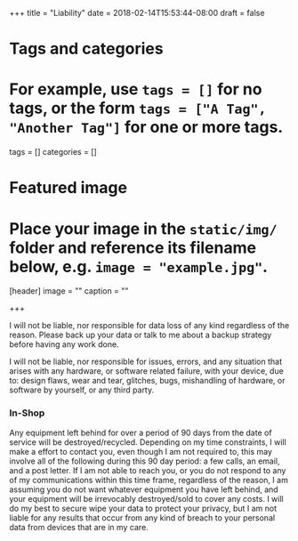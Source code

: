 +++
title = "Liability"
date = 2018-02-14T15:53:44-08:00
draft = false

# Tags and categories
# For example, use `tags = []` for no tags, or the form `tags = ["A Tag", "Another Tag"]` for one or more tags.
tags = []
categories = []

# Featured image
# Place your image in the `static/img/` folder and reference its filename below, e.g. `image = "example.jpg"`.
[header]
image = ""
caption = ""

+++
<p>I will not be liable, nor responsible for data loss of any kind regardless of the reason. Please back up your data or talk to me about a backup strategy before having any work done.</p>

<p>I will not be liable, nor responsible for issues, errors, and any situation that arises with any hardware, or software related failure, with your device, due to: design flaws, wear and tear, glitches, bugs, mishandling of hardware, or software by yourself, or any third party. </p>

<h3>In-Shop</h3>
<p>Any equipment left behind for over a period of 90 days from the date of service will be destroyed/recycled. Depending on my time constraints, I will make a effort to contact you, even though I am not required to, this may involve all of the following during this 90 day period: a few calls, an email, and a post letter. If I am not able to reach you, or you do not respond to any of my communications within this time frame, regardless of the reason, I am assuming you do not want whatever equipment you have left behind, and your equipment will be irrevocably destroyed/sold to cover any costs. I will do my best to secure wipe your data to protect your privacy, but I am not liable for any results that occur from any kind of breach to your personal data from devices that are in my care.



